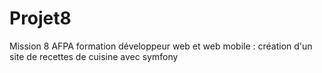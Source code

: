 # Projet8
Mission 8 AFPA formation développeur web et web mobile : création d'un site de recettes de cuisine avec symfony